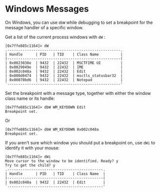 # Windows Messages

On Windows, you can use `dbW` while debugging to set a breakpoint for the message handler of a specific window.

Get a list of the current process windows with  `dW` :

```
[0x7ffe885c1164]> dW
.----------------------------------------------------.
| Handle      | PID   | TID    | Class Name          |
)----------------------------------------------------(
| 0x0023038e  | 9432  | 22432  | MSCTFIME UI         |
| 0x0029049e  | 9432  | 22432  | IME                 |
| 0x002c048a  | 9432  | 22432  | Edit                |
| 0x000d0474  | 9432  | 22432  | msctls_statusbar32  |
| 0x00070bd6  | 9432  | 22432  | Notepad             |
`----------------------------------------------------'
```

Set the breakpoint with a message type, together with either the window class name or its handle:

```
[0x7ffe885c1164]> dbW WM_KEYDOWN Edit
Breakpoint set.
```

Or

``` 
[0x7ffe885c1164]> dbW WM_KEYDOWN 0x002c048a
Breakpoint set.
```

If you aren't sure which window you should put a breakpoint on, use `dWi` to identify it with your mouse:

```
[0x7ffe885c1164]> dWi
Move cursor to the window to be identified. Ready? y
Try to get the child? y
.--------------------------------------------.
| Handle      | PID   | TID    | Class Name  |
)--------------------------------------------(
| 0x002c048a  | 9432  | 22432  | Edit        |
`--------------------------------------------'
```
